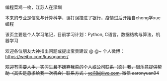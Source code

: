 编程菜鸡一枚，江苏人在深圳

本来的专业是信息与计算科学，误打误撞进了银行，疫情过后开始自chong学xue编程

该页主要是个人学习笔记，目前学习计划：Python,  C语言，数据结构与算法，机器学习

欢迎各位朋友大神指出问题或提出宝贵建议 @ @~ 个人微博：https://weibo.com/kusogamer/

~~欢迎有需要人手、实习生且不嫌弃我菜的个人或公司联系（面）我，很乐意提供帮助（其实是恳求给我一次机会）联系方式：ycl18@live.com, 微信 aaronyuan94~~
